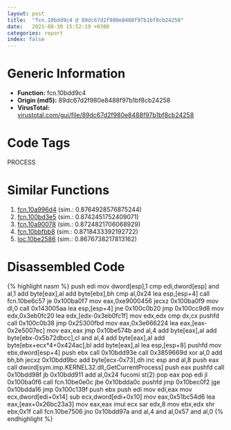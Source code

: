 ```yaml
---
layout: post
title:  "fcn.10bdd9c4 @ 89dc67d2f980e8488f97b1bf8cb24258"
date:   2021-08-30 15:52:19 +0300
categories: report
index: false
---
```


# Generic Information
- **Function:** fcn.10bdd9c4
- **Origin (md5):** 89dc67d2f980e8488f97b1bf8cb24258
- **VirusTotal:** [virustotal.com/gui/file/89dc67d2f980e8488f97b1bf8cb24258][virustotal_ref]

# Code Tags
<span class="tag" id="PROCESS">PROCESS</span>


# Similar Functions

1. [fcn.10a996d4][similar_1_ref] (sim.: 0.8764928576875244)
2. [fcn.100bd3e5][similar_2_ref] (sim.: 0.8742451752409071)
3. [fcn.10a90078][similar_3_ref] (sim.: 0.8724821706068929)
4. [fcn.10bbfbb8][similar_4_ref] (sim.: 0.8718433392192722)
5. [loc.10be2586][similar_5_ref] (sim.: 0.8676738217813162)


# Disassembled Code

{% highlight nasm %}
push edi
mov dword[esp],1
cmp edi,dword[esp]
and al,1
add byte[eax],al
add byte[ebx],bh
cmp al,0x24
lea esp,[esp+4]
call fcn.10be6c57
je 0x100ba0f7
mov eax,0xe9000456
jecxz 0x100ba0f9
mov dl,0
call 0x143005aa
lea esp,[esp+4]
jne 0x100c0b20
jmp 0x100cc9d8
mov edx,0x3eb0fc20
lea edx,[edx-0x3eb0fc1f]
mov edx,edx
cmp dx,cx
pushfd 
call 0x100c0b38
jmp 0x25300fbd
mov eax,0x3e666224
lea eax,[eax-0x2e5007ec]
mov eax,eax
jmp 0x10be574b
and al,4
add byte[eax],al
add byte[ebx-0x5b72dbcc],cl
and al,4
add byte[eax],al
add byte[ebx+ecx*4+0x424ac],bl
add byte[eax],al
lea esp,[esp+8]
pushfd 
mov ebx,dword[esp+4]
push ebx
call 0x10bdd93e
call 0x3859669d
xor al,0
add bh,bh
jecxz 0x10bdd9bc
add byte[ecx-0x73],dh
inc esp
and al,8
push eax
call dword[sym.imp.KERNEL32.dll_GetCurrentProcess]
push eax
pushfd 
call 0x10bdd98f
jb 0x10bdd911
add al,0x24
fucomi st(2)
pop eax
pop edi
jl 0x100ba0f6
call fcn.10be0e0c
jbe 0x10bdda0c
pushfd 
jmp 0x10bec0f2
jge 0x10bdda16
jmp 0x100c139f
push ebx
push edi
mov edi,eax
mov ecx,dword[edi+0x14]
sub ecx,dword[edi+0x10]
mov eax,0x51bc54d6
lea eax,[eax+0x26bc23a3]
mov eax,eax
imul ecx
sar edx,8
mov ebx,edx
shr ebx,0x1f
call fcn.10be7506
jno 0x10bdd97a
and al,4
and al,0x57
and al,0
{% endhighlight %}


[similar_1_ref]: /report/fcn.10a996d4@89dc67d2f980e8488f97b1bf8cb24258
[similar_2_ref]: /report/fcn.100bd3e5@89dc67d2f980e8488f97b1bf8cb24258
[similar_3_ref]: /report/fcn.10a90078@89dc67d2f980e8488f97b1bf8cb24258
[similar_4_ref]: /report/fcn.10bbfbb8@89dc67d2f980e8488f97b1bf8cb24258
[similar_5_ref]: /report/loc.10be2586@89dc67d2f980e8488f97b1bf8cb24258
[virustotal_ref]: https://www.virustotal.com/gui/file/89dc67d2f980e8488f97b1bf8cb24258